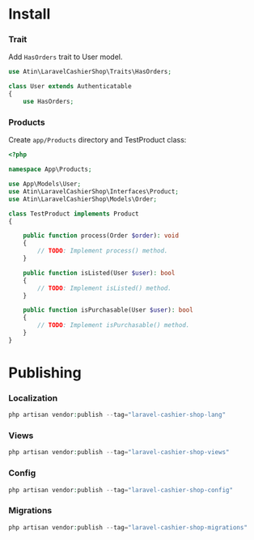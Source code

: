 # Install
### Trait
Add ```HasOrders``` trait to User model.

```php
use Atin\LaravelCashierShop\Traits\HasOrders;

class User extends Authenticatable
{
    use HasOrders;
```

### Products
Create ```app/Products``` directory and TestProduct class:

```php
<?php

namespace App\Products;

use App\Models\User;
use Atin\LaravelCashierShop\Interfaces\Product;
use Atin\LaravelCashierShop\Models\Order;

class TestProduct implements Product
{

    public function process(Order $order): void
    {
        // TODO: Implement process() method.
    }

    public function isListed(User $user): bool
    {
        // TODO: Implement isListed() method.
    }

    public function isPurchasable(User $user): bool
    {
        // TODO: Implement isPurchasable() method.
    }
}
```

# Publishing
### Localization
```php
php artisan vendor:publish --tag="laravel-cashier-shop-lang"
```

### Views
```php
php artisan vendor:publish --tag="laravel-cashier-shop-views"
```

### Config
```php
php artisan vendor:publish --tag="laravel-cashier-shop-config"
```

### Migrations
```php
php artisan vendor:publish --tag="laravel-cashier-shop-migrations"
```